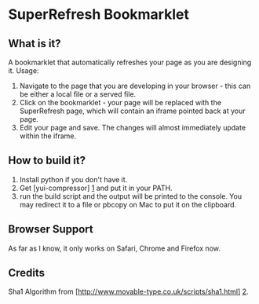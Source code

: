 SuperRefresh Bookmarklet
========================
What is it?
-----------
A bookmarklet that automatically refreshes your page as you are designing it.
Usage: 

1. Navigate to the page that you are developing in your browser - this can be either a local file or a served file.
2. Click on the bookmarklet - your page will be replaced with the SuperRefresh page, which will contain an iframe pointed back at your page.
3. Edit your page and save. The changes will almost immediately update within the iframe.

How to build it?
----------------
1. Install python if you don't have it.
2. Get [yui-compressor] [1] and put it in your PATH.
3. run the build script and the output will be printed to the console. You may
redirect it to a file or pbcopy on Mac to put it on the clipboard.

Browser Support
---------------
As far as I know, it only works on Safari, Chrome and Firefox now.

Credits
-------
Sha1 Algorithm from [http://www.movable-type.co.uk/scripts/sha1.html] [2].

[1]: http://developer.yahoo.com/yui/compressor/
[2]: http://www.movable-type.co.uk/scripts/sha1.html